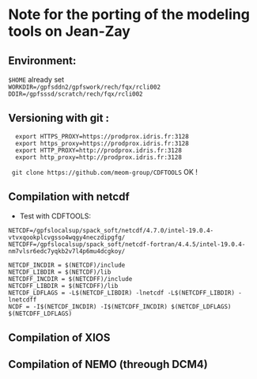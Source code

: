 # Note for the porting of the  modeling tools on Jean-Zay

## Environment:
 `$HOME` already set  
 `WORKDIR=/gpfsddn2/gpfswork/rech/fqx/rcli002`
 `DDIR=/gpfsssd/scratch/rech/fqx/rcli002`

## Versioning with git :

```
  export HTTPS_PROXY=https://prodprox.idris.fr:3128
  export https_proxy=https://prodprox.idris.fr:3128
  export HTTP_PROXY=http://prodprox.idris.fr:3128
  export http_proxy=http://prodprox.idris.fr:3128
```

 ` git clone https://github.com/meom-group/CDFTOOLS`  OK !

## Compilation with netcdf
 * Test with CDFTOOLS:

```
NETCDF=/gpfslocalsup/spack_soft/netcdf/4.7.0/intel-19.0.4-vtvxqookplcvgsso4wqgy4neczdipgfg/
NETCDFF=/gpfslocalsup/spack_soft/netcdf-fortran/4.4.5/intel-19.0.4-nm7vlsr6edc7yqkb2v7l4p6mu4dcgkoy/

NETCDF_INCDIR = $(NETCDF)/include
NETCDF_LIBDIR = $(NETCDF)/lib
NETCDFF_INCDIR = $(NETCDFF)/include
NETCDFF_LIBDIR = $(NETCDFF)/lib
NETCDF_LDFLAGS = -L$(NETCDF_LIBDIR) -lnetcdf -L$(NETCDFF_LIBDIR) -lnetcdff
NCDF = -I$(NETCDF_INCDIR) -I$(NETCDFF_INCDIR) $(NETCDF_LDFLAGS) $(NETCDFF_LDFLAGS)
```

## Compilation of XIOS 

## Compilation of NEMO (threough DCM4)

